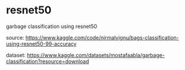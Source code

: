 # resnet50
garbage classification using resnet50

source: https://www.kaggle.com/code/nirmalvignu/bags-classification-using-resnet50-99-accuracy

dataset: https://www.kaggle.com/datasets/mostafaabla/garbage-classification?resource=download
